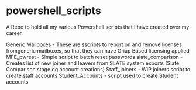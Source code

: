 # powershell_scripts
A Repo to hold all my various Powershell scripts that I have created over my career

Generic Mailboxes - These are sscripts to report on and remove licenses fromgeneric mailboxes, so that they can have Griup Based licensing applied
MFE_pwrest - Simple script to batch reset passwords
slate_comparison - Creates list of new joiner and leavers from SLATE system exports (Slate Comparison stage og account creations)
Staff_joiners - WIP joiners script to create staff accounts
Student_Accounts - script used to create Student accounts
